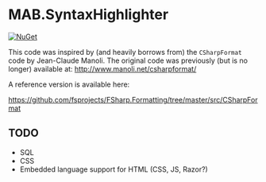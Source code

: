 # MAB.SyntaxHighlighter

[![NuGet](https://img.shields.io/nuget/vpre/MAB.SyntaxHighlighter.svg)](https://www.nuget.org/packages/MAB.SyntaxHighlighter/)

This code was inspired by (and heavily borrows from) the `CSharpFormat` code by Jean-Claude Manoli. The original code was previously (but is no longer) available at: http://www.manoli.net/csharpformat/

A reference version is available here:

https://github.com/fsprojects/FSharp.Formatting/tree/master/src/CSharpFormat

## TODO

- SQL
- CSS
- Embedded language support for HTML (CSS, JS, Razor?)
